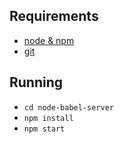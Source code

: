 ## Requirements

* [node & npm](https://nodejs.org/en/)
* [git](https://www.robinwieruch.de/git-essential-commands/)

## Running

* `cd node-babel-server`
* `npm install`
* `npm start`
